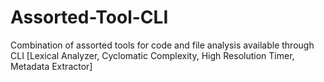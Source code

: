 # Assorted-Tool-CLI
Combination of assorted tools for code and file analysis available through CLI [Lexical Analyzer, Cyclomatic Complexity, High Resolution Timer, Metadata Extractor]
